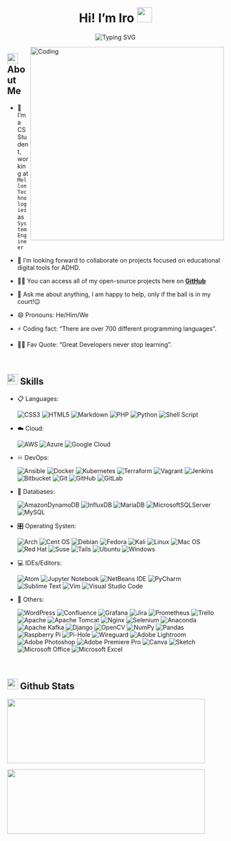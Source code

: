 ﻿  <h1 align="center">Hi! I’m Iro <img src="https://media.giphy.com/media/hvRJCLFzcasrR4ia7z/giphy.gif" width="35"></h1>
<div align="center">
<p><img src="https://readme-typing-svg.herokuapp.com?font=ROBOT&amp;size=25&amp;color=39FF14&amp;background=000000&amp;center=true&amp;vCenter=true&amp;width=490&amp;lines=>+Welcome+to+my+GitHub+profile...!" alt="Typing SVG"></p>
</div>
<img align="right" alt="Coding" width="450" src="//user-images.githubusercontent.com/74038190/212747903-e9bdf048-2dc8-41f9-b973-0e72ff807fba.gif">
<h2 id="--about-me"><img src="https://c.tenor.com/NCRHhqkXrJYAAAAi/programmers-go-internet.gif" width="25">  <b>About Me</b></h2>
<ul>
<li>
<p>🔭 I’m a CS Student, working at <code>Mellon Technologies</code> as <code>System Engineer</code></p>
</li>
<li>
<p>👯 I’m looking forward to collaborate on projects focused on educational digital tools for ADHD.</p>
</li>
<li>
<p>👨‍💻 You can access all of my open-source projects here on <strong><a href="https://github.com/sarath-pm">GitHub</a></strong></p>
</li>
<li>
<p>💬 Ask me about anything, I am happy to help, only if the ball is in my court!😉</p>
</li>
<li>
<p>😄 Pronouns: He/Him/We</p>
</li>
<li>
<p>⚡ Coding fact: “There are over 700 different programming languages”.</p>
</li>
<li>
<p>💪🏼 Fav Quote: “Great Developers never stop learning”.</p>
</li>
</ul>
<br>
<h2 id="-skills"><img src="https://media2.giphy.com/media/QssGEmpkyEOhBCb7e1/giphy.gif?cid=ecf05e47a0n3gi1bfqntqmob8g9aid1oyj2wr3ds3mg700bl&amp;rid=giphy.gif" width="25"><b> Skills</b></h2>
<p align="center">
</p><ul>
<li>
<p>📋 Languages:</p>
<p><img src="https://img.shields.io/badge/css3-#1572B6.svg?style=for-the-badge&amp;logo=css3&amp;logoColor=white" alt="CSS3">
<img src="https://img.shields.io/badge/html5-#E34F26.svg?style=for-the-badge&amp;logo=html5&amp;logoColor=white" alt="HTML5">
<img src="https://img.shields.io/badge/markdown-#000000.svg?style=for-the-badge&amp;logo=markdown&amp;logoColor=white" alt="Markdown">
<img src="https://img.shields.io/badge/php-#777BB4.svg?style=for-the-badge&amp;logo=php&amp;logoColor=white" alt="PHP">
<img src="https://img.shields.io/badge/python-3670A0?style=for-the-badge&amp;logo=python&amp;logoColor=ffdd54" alt="Python">
<img src="https://img.shields.io/badge/shell_script-#121011.svg?style=for-the-badge&amp;logo=gnu-bash&amp;logoColor=white" alt="Shell Script"></p>
</li>
<li>
<p>☁️ Cloud:</p>
<p><img src="https://img.shields.io/badge/AWS-#FF9900.svg?style=for-the-badge&amp;logo=amazon-aws&amp;logoColor=white" alt="AWS">
<img src="https://img.shields.io/badge/azure-#0072C6.svg?style=for-the-badge&amp;logo=microsoftazure&amp;logoColor=white" alt="Azure">
<img src="https://img.shields.io/badge/GoogleCloud-#4285F4.svg?style=for-the-badge&amp;logo=google-cloud&amp;logoColor=white" alt="Google Cloud"></p>
</li>
<li>
<p>♾️ DevOps:</p>
<p><img src="https://img.shields.io/badge/ansible-#1A1918.svg?style=for-the-badge&amp;logo=ansible&amp;logoColor=white" alt="Ansible">
<img src="https://img.shields.io/badge/docker-#0db7ed.svg?style=for-the-badge&amp;logo=docker&amp;logoColor=white" alt="Docker">
<img src="https://img.shields.io/badge/kubernetes-#326ce5.svg?style=for-the-badge&amp;logo=kubernetes&amp;logoColor=white" alt="Kubernetes">
<img src="https://img.shields.io/badge/terraform-#5835CC.svg?style=for-the-badge&amp;logo=terraform&amp;logoColor=white" alt="Terraform">
<img src="https://img.shields.io/badge/vagrant-#1563FF.svg?style=for-the-badge&amp;logo=vagrant&amp;logoColor=white" alt="Vagrant">
<img src="https://img.shields.io/badge/jenkins-#2C5263.svg?style=for-the-badge&amp;logo=jenkins&amp;logoColor=white" alt="Jenkins">
<img src="https://img.shields.io/badge/bitbucket-#0047B3.svg?style=for-the-badge&amp;logo=bitbucket&amp;logoColor=white" alt="Bitbucket">
<img src="https://img.shields.io/badge/git-#F05033.svg?style=for-the-badge&amp;logo=git&amp;logoColor=white" alt="Git">
<img src="https://img.shields.io/badge/github-#121011.svg?style=for-the-badge&amp;logo=github&amp;logoColor=white" alt="GitHub">
<img src="https://img.shields.io/badge/gitlab-#181717.svg?style=for-the-badge&amp;logo=gitlab&amp;logoColor=white" alt="GitLab"></p>
</li>
<li>
<p>💾 Databases:</p>
<p><img src="https://img.shields.io/badge/Amazon DynamoDB-4053D6?style=for-the-badge&amp;logo=Amazon DynamoDB&amp;logoColor=white" alt="AmazonDynamoDB">
<img src="https://img.shields.io/badge/InfluxDB-22ADF6?style=for-the-badge&amp;logo=InfluxDB&amp;logoColor=white" alt="InfluxDB">
<img src="https://img.shields.io/badge/MariaDB-003545?style=for-the-badge&amp;logo=mariadb&amp;logoColor=white" alt="MariaDB">
<img src="https://img.shields.io/badge/Microsoft SQL Sever-CC2927?style=for-the-badge&amp;logo=microsoft sql server&amp;logoColor=white" alt="MicrosoftSQLServer">
<img src="https://img.shields.io/badge/mysql-#00f.svg?style=for-the-badge&amp;logo=mysql&amp;logoColor=white" alt="MySQL"></p>
</li>
<li>
<p>🎛️ Operating Systen:</p>
<p><img src="https://img.shields.io/badge/Arch Linux-1793D1?logo=arch-linux&amp;logoColor=fff&amp;style=for-the-badge" alt="Arch">
<img src="https://img.shields.io/badge/cent os-002260?style=for-the-badge&amp;logo=centos&amp;logoColor=F0F0F0" alt="Cent OS">
<img src="https://img.shields.io/badge/Debian-D70A53?style=for-the-badge&amp;logo=debian&amp;logoColor=white" alt="Debian">
<img src="https://img.shields.io/badge/Fedora-294172?style=for-the-badge&amp;logo=fedora&amp;logoColor=white" alt="Fedora">
<img src="https://img.shields.io/badge/Kali-268BEE?style=for-the-badge&amp;logo=kalilinux&amp;logoColor=white" alt="Kali">
<img src="https://img.shields.io/badge/Linux-FCC624?style=for-the-badge&amp;logo=linux&amp;logoColor=black" alt="Linux">
<img src="https://img.shields.io/badge/mac os-000000?style=for-the-badge&amp;logo=macos&amp;logoColor=F0F0F0" alt="Mac OS">
<img src="https://img.shields.io/badge/Red Hat-EE0000?style=for-the-badge&amp;logo=redhat&amp;logoColor=white" alt="Red Hat">
<img src="https://img.shields.io/badge/SUSE-0C322C?style=for-the-badge&amp;logo=SUSE&amp;logoColor=white" alt="Suse">
<img src="https://img.shields.io/badge/Tails -56347C?&amp;style=for-the-badge&amp;logo=tails&amp;logoColor=white" alt="Tails">
<img src="https://img.shields.io/badge/Ubuntu-E95420?style=for-the-badge&amp;logo=ubuntu&amp;logoColor=white" alt="Ubuntu">
<img src="https://img.shields.io/badge/Windows-0078D6?style=for-the-badge&amp;logo=windows&amp;logoColor=white" alt="Windows"></p>
</li>
<li>
<p>💻 IDEs/Editors:</p>
<p><img src="https://img.shields.io/badge/Atom-#66595C.svg?style=for-the-badge&amp;logo=atom&amp;logoColor=white" alt="Atom">
<img src="https://img.shields.io/badge/jupyter-#FA0F00.svg?style=for-the-badge&amp;logo=jupyter&amp;logoColor=white" alt="Jupyter Notebook">
<img src="https://img.shields.io/badge/NetBeansIDE-1B6AC6.svg?style=for-the-badge&amp;logo=apache-netbeans-ide&amp;logoColor=white" alt="NetBeans IDE">
<img src="https://img.shields.io/badge/pycharm-143?style=for-the-badge&amp;logo=pycharm&amp;logoColor=black&amp;color=black&amp;labelColor=green" alt="PyCharm">
<img src="https://img.shields.io/badge/sublime_text-#575757.svg?style=for-the-badge&amp;logo=sublime-text&amp;logoColor=important" alt="Sublime Text">
<img src="https://img.shields.io/badge/VIM-#11AB00.svg?style=for-the-badge&amp;logo=vim&amp;logoColor=white" alt="Vim">
<img src="https://img.shields.io/badge/Visual Studio Code-0078d7.svg?style=for-the-badge&amp;logo=visual-studio-code&amp;logoColor=white" alt="Visual Studio Code"></p>
</li>
<li>
<p>🥅 Others:</p>
<p><img src="https://img.shields.io/badge/WordPress-#117AC9.svg?style=for-the-badge&amp;logo=WordPress&amp;logoColor=white" alt="WordPress">
<img src="https://img.shields.io/badge/confluence-#172BF4.svg?style=for-the-badge&amp;logo=confluence&amp;logoColor=white" alt="Confluence">
<img src="https://img.shields.io/badge/grafana-#F46800.svg?style=for-the-badge&amp;logo=grafana&amp;logoColor=white" alt="Grafana">
<img src="https://img.shields.io/badge/jira-#0A0FFF.svg?style=for-the-badge&amp;logo=jira&amp;logoColor=white" alt="Jira">
<img src="https://img.shields.io/badge/Prometheus-E6522C?style=for-the-badge&amp;logo=Prometheus&amp;logoColor=white" alt="Prometheus">
<img src="https://img.shields.io/badge/Trello-#026AA7.svg?style=for-the-badge&amp;logo=Trello&amp;logoColor=white" alt="Trello">
<img src="https://img.shields.io/badge/apache-#D42029.svg?style=for-the-badge&amp;logo=apache&amp;logoColor=white" alt="Apache">
<img src="https://img.shields.io/badge/apache tomcat-#F8DC75.svg?style=for-the-badge&amp;logo=apache-tomcat&amp;logoColor=black" alt="Apache Tomcat">
<img src="https://img.shields.io/badge/nginx-#009639.svg?style=for-the-badge&amp;logo=nginx&amp;logoColor=white" alt="Nginx">
<img src="https://img.shields.io/badge/-selenium-CB02A?style=for-the-badge&amp;logo=selenium&amp;logoColor=white" alt="Selenium">
<img src="https://img.shields.io/badge/Anaconda-#44A833.svg?style=for-the-badge&amp;logo=anaconda&amp;logoColor=white" alt="Anaconda">
<img src="https://img.shields.io/badge/Apache Kafka-000?style=for-the-badge&amp;logo=apachekafka" alt="Apache Kafka">
<img src="https://img.shields.io/badge/django-#092E20.svg?style=for-the-badge&amp;logo=django&amp;logoColor=white" alt="Django">
<img src="https://img.shields.io/badge/opencv-#white.svg?style=for-the-badge&amp;logo=opencv&amp;logoColor=white" alt="OpenCV">
<img src="https://img.shields.io/badge/numpy-#013243.svg?style=for-the-badge&amp;logo=numpy&amp;logoColor=white" alt="NumPy">
<img src="https://img.shields.io/badge/pandas-#150458.svg?style=for-the-badge&amp;logo=pandas&amp;logoColor=white" alt="Pandas">
<img src="https://img.shields.io/badge/-RaspberryPi-C51A4A?style=for-the-badge&amp;logo=Raspberry-Pi" alt="Raspberry Pi">
<img src="https://img.shields.io/badge/pihole-#96060C.svg?style=for-the-badge&amp;logo=pi-hole&amp;logoColor=white" alt="Pi-Hole">
<img src="https://img.shields.io/badge/wireguard-#88171A.svg?style=for-the-badge&amp;logo=wireguard&amp;logoColor=white" alt="Wireguard">
<img src="https://img.shields.io/badge/Adobe Lightroom-31A8FF.svg?style=for-the-badge&amp;logo=Adobe Lightroom&amp;logoColor=white" alt="Adobe Lightroom">
<img src="https://img.shields.io/badge/adobe photoshop-#31A8FF.svg?style=for-the-badge&amp;logo=adobe photoshop&amp;logoColor=white" alt="Adobe Photoshop">
<img src="https://img.shields.io/badge/Adobe Premiere Pro-9999FF.svg?style=for-the-badge&amp;logo=Adobe Premiere Pro&amp;logoColor=white" alt="Adobe Premiere Pro">
<img src="https://img.shields.io/badge/Canva-#00C4CC.svg?style=for-the-badge&amp;logo=Canva&amp;logoColor=white" alt="Canva">
<img src="https://img.shields.io/badge/Sketch-FFB387?style=for-the-badge&amp;logo=sketch&amp;logoColor=black" alt="Sketch">
<img src="https://img.shields.io/badge/Microsoft_Office-D83B01?style=for-the-badge&amp;logo=microsoft-office&amp;logoColor=white" alt="Microsoft Office">
<img src="https://img.shields.io/badge/Microsoft_Excel-217346?style=for-the-badge&amp;logo=microsoft-excel&amp;logoColor=white" alt="Microsoft Excel"></p>
</li>
</ul>
<p></p>
<br> 
<h2 id="-github-stats"><img src="https://media.giphy.com/media/iY8CRBdQXODJSCERIr/giphy.gif" width="25"> <b>Github Stats</b></h2>
<p><img width="460" height="150" src="https://github-readme-stats.vercel.app/api?username=sarath-pm&amp;theme=tokyonight&amp;show_icons=true/460/300">
</p><p><img 460="" width="460" height="150" src="https://github-readme-stats.vercel.app/api/top-langs?username=sarath-pm&amp;show_icons=true&amp;locale=en&amp;layout=compact&amp;theme=tokyonight" 300&
